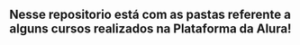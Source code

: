 ## Nesse repositorio está com as pastas referente a alguns cursos realizados na Plataforma da Alura!
